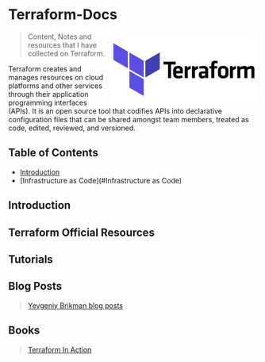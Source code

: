 # Terraform-Docs

> [<img src="https://github.com/VaradrajKini/Terraform-Docs/blob/f2e0ddbfb9160d05fc0d83b7d55cd1ca283d4dd8/Terraform_logo.png" align="right" width="300">](https://terraform.io)
> 
> Content, Notes and resources that I have collected on Terraform.
> 

Terraform creates and manages resources on cloud platforms and other services through their application programming interfaces (APIs). It is an open source tool that codifies APIs into declarative configuration files that can be shared amongst team members, treated as code, edited, reviewed, and versioned.


## Table of Contents
- [Introduction](#Introduction)
- [Infrastructure as Code](#Infrastructure as Code)

## Introduction


## Terraform Official Resources


## Tutorials


## Blog Posts

> [Yevgeniy Brikman blog posts](https://medium.com/@brikis98)

## Books

> [Terraform In Action](https://www.manning.com/books/terraform-in-action)
